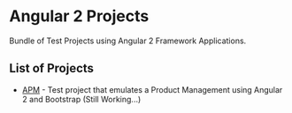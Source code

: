 # Angular 2 Projects

Bundle of Test Projects using Angular 2 Framework Applications.

## List of Projects

* [APM](https://github.com/gironmolina/angular2Repo/tree/master/APM) - Test project that emulates a Product Management using Angular 2 and Bootstrap (Still Working...)